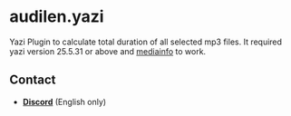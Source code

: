 # audilen.yazi
Yazi Plugin to calculate total duration of all selected mp3 files. It required yazi version 25.5.31 or above and [mediainfo](https://mediaarea.net/en/MediaInfo/Download) to work.


## Contact

*   [**Discord**](HTTPS://discordapp.com/users/399257188138483713) (English only)
